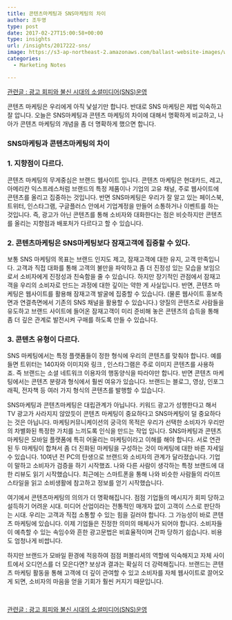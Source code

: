 ```yaml
---
title: 콘텐츠마케팅과 SNS마케팅의 차이
author: 조두영
type: post
date: 2017-02-27T15:00:58+00:00
type: insights
url: /insights/2017222-sns/
image: https://s3-ap-northeast-2.amazonaws.com/ballast-website-images/wp-content/uploads/2017/02/15110119/img-3.png
categories:
  - Marketing Notes

---
```

[관련글 : 광고 회피와 불신 시대의 소셜미디어(SNS)운영][1]

콘텐츠 마케팅은 우리에게 아직 낯설기만 합니다.
반대로 SNS 마케팅은 제법 익숙하고 잘 압니다.
오늘은 SNS마케팅과 콘텐츠 마케팅의 차이에 대해서 명확하게 비교하고, 나아가 콘텐츠 마케팅의 개념을 좀 더 명확하게 했으면 합니다.

### SNS마케팅과 콘텐츠마케팅의 차이

### 1. 지향점이 다르다.
콘텐츠 마케팅의 무게중심은 브랜드 웹사이트 입니다. 콘텐츠 마케팅은 현대카드, 레고, 아메리칸 익스프레스처럼 브랜드의 특정 제품이나 기업의 고유 채널, 주로 웹사이트에 콘텐츠를 올리고 집중하는 것입니다.
반면 SNS마케팅은 우리가 잘 알고 있는 페이스북, 트위터, 인스타그램, 구글플러스 안에서 기업계정을 만들어 소통하거나 이벤트를 하는 것입니다. 즉, 광고가 아닌 콘텐츠를 통해 소비자와 대화한다는 점은 비슷하지만 콘텐츠를 올리는 지향점과 배포처가 다르다고 할 수 있습니다.

### 2. 콘텐츠마케팅은 SNS마케팅보다 잠재고객에 집중할 수 있다.
보통 SNS 마케팅의 목표는 브랜드 인지도 제고, 잠재고객에 대한 유지, 고객 만족입니다. 고객과 직접 대화를 통해 고객의 불만을 파악하고 좀 더 진정성 있는 모습을 보임으로서 소비자에게 진정성과 친숙함을 줄 수 있습니다. 하지만 장기적인 관점에서 잠재고객을 우리의 소비자로 만드는 과정에 대한 깊이는 약한 게 사실입니다.
반면, 콘텐츠 마케팅은 웹사이트를 활용해 잠재고객 발굴에 집중할 수 있습니다. (물론 웹사이트 홍보측면과 연결측면에서 기존의 SNS 채널을 활용할 수 있습니다.) 양질의 콘텐츠로 사람들을 유도하고 브랜드 사이트에 들어온 잠재고객이 미리 준비해 놓은 콘텐츠의 습득을 통해 좀 더 깊은 관계로 발전시켜 구매를 하도록 만들 수 있습니다.

### 3. 콘텐츠 유형이 다르다.
SNS 마케팅에서는 특정 플랫폼들이 정한 형식에 우리의 콘텐츠를 맞춰야 합니다. 예를 들면 트위터는 140자와 이미지와 링크 , 인스타그램은 주로 이미지 콘텐츠를 사용하죠. 즉 브랜드는 소셜 네트워크 이용자의 행동양식을 따라야만 합니다.
반면 콘텐츠 마케팅에서는 콘텐츠 분량과 형식에서 훨씬 여유가 있습니다. 브랜드는 블로그, 영상, 인포그래픽, 전자책 등 여러 가지 형식의 콘텐츠를 발행할 수 있습니다.

SNS마케팅과 콘텐츠마케팅은 대립관계가 아닙니다. 키워드 광고가 성행한다고 해서 TV 광고가 사라지지 않았듯이 콘텐츠 마케팅이 중요하다고 SNS마케팅이 덜 중요하다는 것은 아닙니다.
마케팅커뮤니케이션의 궁극의 목적은 우리가 선택한 소비자가 우리만의 차별화된 특정한 가치를 느끼도록 인식을 만드는 작업 입니다. SNS마케팅과 콘텐츠마케팅은 모바일 플랫폼에 특히 어울리는 마케팅이라고 이해를 해야 합니다. 서로 연관된 두 마케팅이 합쳐서 좀 더 진화된 마케팅을 구성하는 것이 마케팅에 대한 바른 자세일 수 있습니다.
10여년 전 PC의 탄생으로 브랜드와 소비자의 관계가 달라졌습니다. 기업이 말하고 소비자가 검증을 하기 시작했죠. 나와 다른 사람이 생각하는 특정 브랜드에 대한 리뷰도 읽기 시작했습니다. 최근에는 스마트폰을 통해 나와 비슷한 사람들의 라이프스타일을 읽고 소비생활에 참고하고 정보를 얻기 시작했습니다.

여기에서 콘텐츠마케팅의 의의가 더 명확해집니다. 점점 기업들의 메시지가 회피 당하고 설득하기 어려운 시대. 미디어 산업이라는 전통적인 매개자 없이 고객이 스스로 판단하는 시대. 우리는 고객과 직접 소통할 수 있는 힘을 길러야 합니다. 그 가능성이 바로 콘텐츠 마케팅에 있습니다.
이제 기업들은 진정한 의미의 매체사가 되어야 합니다. 소비자들이 예측할 수 있는 속임수와 흔한 광고문법은 비효율적이며 간파 당하기 쉽습니다. 비용도 엄청나게 비쌉니다.

하지만 브랜드가 모바일 환경에 적응하여 점점 퍼블리셔의 역할에 익숙해지고 자체 사이트에서 오디언스를 더 모은다면? 보상과 결과는 확실히 더 강력해집니다. 브랜드는 콘텐츠 마케팅 활동을 통해 고객에 더 깊이 관여할 수 있고 소비자를 자체 웹사이트로 끌어오게 되면, 소비자의 마음을 얻을 기회가 훨씬 커지기 때문입니다.

&nbsp;

[관련글 : 광고 회피와 불신 시대의 소셜미디어(SNS)운영][1]

 [1]: /insights/광고-회피-불신-시대-소셜-미디어-sns-운영/